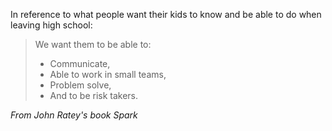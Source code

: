 <!--
.. title: Paul Zientarski on High School Competencies
.. slug: paul_zientarski
.. date: 2014-07-13 04:14:00 UTC
.. tags: competencies
.. category:
.. link: 
.. description: Excerpt pulled from the Book Spark by John Ratey.
.. type: text
-->

In reference to what people want their kids to know and be able to do when leaving high school:
> We want them to be able to:
> - Communicate,  
> - Able to work in small teams,  
> - Problem solve,  
> - And to be risk takers.

*From John Ratey's book Spark*
